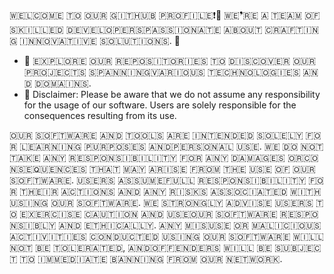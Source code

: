 ​🇼​​🇪​​🇱​​🇨​​🇴​​🇲​​🇪​ ​🇹​​🇴​ ​🇴​​🇺​​🇷​ ​🇬​​🇮​​🇹​​🇭​​🇺​​🇧​ ​🇵​​🇷​​🇴​​🇫​​🇮​​🇱​​🇪​❗👋 ​🇼​​🇪​❜​🇷​​🇪​ ​🇦​ ​🇹​​🇪​​🇦​​🇲​ ​🇴​​🇫​ ​🇸​​🇰​​🇮​​🇱​​🇱​​🇪​​🇩​ ​🇩​​🇪​​🇻​​🇪​​🇱​​🇴​​🇵​​🇪​​🇷​​🇸​ ​🇵​​🇦​​🇸​​🇸​​🇮​​🇴​​🇳​​🇦​​🇹​​🇪​ ​🇦​​🇧​​🇴​​🇺​​🇹​ ​🇨​​🇷​​🇦​​🇫​​🇹​​🇮​​🇳​​🇬​ ​🇮​​🇳​​🇳​​🇴​​🇻​​🇦​​🇹​​🇮​​🇻​​🇪​ ​🇸​​🇴​​🇱​​🇺​​🇹​​🇮​​🇴​​🇳​​🇸​. 🌱
- 🌱 ​🇪​​🇽​​🇵​​🇱​​🇴​​🇷​​🇪​ ​🇴​​🇺​​🇷​ ​🇷​​🇪​​🇵​​🇴​​🇸​​🇮​​🇹​​🇴​​🇷​​🇮​​🇪​​🇸​ ​🇹​​🇴​ ​🇩​​🇮​​🇸​​🇨​​🇴​​🇻​​🇪​​🇷​ ​🇴​​🇺​​🇷​ ​🇵​​🇷​​🇴​​🇯​​🇪​​🇨​​🇹​​🇸​ ​🇸​​🇵​​🇦​​🇳​​🇳​​🇮​​🇳​​🇬​ ​🇻​​🇦​​🇷​​🇮​​🇴​​🇺​​🇸​ ​🇹​​🇪​​🇨​​🇭​​🇳​​🇴​​🇱​​🇴​​🇬​​🇮​​🇪​​🇸​ ​🇦​​🇳​​🇩​ ​🇩​​🇴​​🇲​​🇦​​🇮​​🇳​​🇸​.
- 👀 Disclaimer: Please be aware that we do not assume any responsibility for the usage of our software. Users are solely responsible for the consequences resulting from its use.


​🇴​​🇺​​🇷​ ​🇸​​🇴​​🇫​​🇹​​🇼​​🇦​​🇷​​🇪​ ​🇦​​🇳​​🇩​ ​🇹​​🇴​​🇴​​🇱​​🇸​ ​🇦​​🇷​​🇪​ ​🇮​​🇳​​🇹​​🇪​​🇳​​🇩​​🇪​​🇩​ ​🇸​​🇴​​🇱​​🇪​​🇱​​🇾​ ​🇫​​🇴​​🇷​ ​🇱​​🇪​​🇦​​🇷​​🇳​​🇮​​🇳​​🇬​ ​🇵​​🇺​​🇷​​🇵​​🇴​​🇸​​🇪​​🇸​ ​🇦​​🇳​​🇩​ ​🇵​​🇪​​🇷​​🇸​​🇴​​🇳​​🇦​​🇱​ ​🇺​​🇸​​🇪​. ​🇼​​🇪​ ​🇩​​🇴​ ​🇳​​🇴​​🇹​ ​🇹​​🇦​​🇰​​🇪​ ​🇦​​🇳​​🇾​ ​🇷​​🇪​​🇸​​🇵​​🇴​​🇳​​🇸​​🇮​​🇧​​🇮​​🇱​​🇮​​🇹​​🇾​ ​🇫​​🇴​​🇷​ ​🇦​​🇳​​🇾​ ​🇩​​🇦​​🇲​​🇦​​🇬​​🇪​​🇸​ ​🇴​​🇷​ ​🇨​​🇴​​🇳​​🇸​​🇪​​🇶​​🇺​​🇪​​🇳​​🇨​​🇪​​🇸​ ​🇹​​🇭​​🇦​​🇹​ ​🇲​​🇦​​🇾​ ​🇦​​🇷​​🇮​​🇸​​🇪​ ​🇫​​🇷​​🇴​​🇲​ ​🇹​​🇭​​🇪​ ​🇺​​🇸​​🇪​ ​🇴​​🇫​ ​🇴​​🇺​​🇷​ ​🇸​​🇴​​🇫​​🇹​​🇼​​🇦​​🇷​​🇪​. ​🇺​​🇸​​🇪​​🇷​​🇸​ ​🇦​​🇸​​🇸​​🇺​​🇲​​🇪​ ​🇫​​🇺​​🇱​​🇱​ ​🇷​​🇪​​🇸​​🇵​​🇴​​🇳​​🇸​​🇮​​🇧​​🇮​​🇱​​🇮​​🇹​​🇾​ ​🇫​​🇴​​🇷​ ​🇹​​🇭​​🇪​​🇮​​🇷​ ​🇦​​🇨​​🇹​​🇮​​🇴​​🇳​​🇸​ ​🇦​​🇳​​🇩​ ​🇦​​🇳​​🇾​ ​🇷​​🇮​​🇸​​🇰​​🇸​ ​🇦​​🇸​​🇸​​🇴​​🇨​​🇮​​🇦​​🇹​​🇪​​🇩​ ​🇼​​🇮​​🇹​​🇭​ ​🇺​​🇸​​🇮​​🇳​​🇬​ ​🇴​​🇺​​🇷​ ​🇸​​🇴​​🇫​​🇹​​🇼​​🇦​​🇷​​🇪​. ​🇼​​🇪​ ​🇸​​🇹​​🇷​​🇴​​🇳​​🇬​​🇱​​🇾​ ​🇦​​🇩​​🇻​​🇮​​🇸​​🇪​ ​🇺​​🇸​​🇪​​🇷​​🇸​ ​🇹​​🇴​ ​🇪​​🇽​​🇪​​🇷​​🇨​​🇮​​🇸​​🇪​ ​🇨​​🇦​​🇺​​🇹​​🇮​​🇴​​🇳​ ​🇦​​🇳​​🇩​ ​🇺​​🇸​​🇪​ ​🇴​​🇺​​🇷​ ​🇸​​🇴​​🇫​​🇹​​🇼​​🇦​​🇷​​🇪​ ​🇷​​🇪​​🇸​​🇵​​🇴​​🇳​​🇸​​🇮​​🇧​​🇱​​🇾​ ​🇦​​🇳​​🇩​ ​🇪​​🇹​​🇭​​🇮​​🇨​​🇦​​🇱​​🇱​​🇾​. ​🇦​​🇳​​🇾​ ​🇲​​🇮​​🇸​​🇺​​🇸​​🇪​ ​🇴​​🇷​ ​🇲​​🇦​​🇱​​🇮​​🇨​​🇮​​🇴​​🇺​​🇸​ ​🇦​​🇨​​🇹​​🇮​​🇻​​🇮​​🇹​​🇮​​🇪​​🇸​ ​🇨​​🇴​​🇳​​🇩​​🇺​​🇨​​🇹​​🇪​​🇩​ ​🇺​​🇸​​🇮​​🇳​​🇬​ ​🇴​​🇺​​🇷​ ​🇸​​🇴​​🇫​​🇹​​🇼​​🇦​​🇷​​🇪​ ​🇼​​🇮​​🇱​​🇱​ ​🇳​​🇴​​🇹​ ​🇧​​🇪​ ​🇹​​🇴​​🇱​​🇪​​🇷​​🇦​​🇹​​🇪​​🇩​, ​🇦​​🇳​​🇩​ ​🇴​​🇫​​🇫​​🇪​​🇳​​🇩​​🇪​​🇷​​🇸​ ​🇼​​🇮​​🇱​​🇱​ ​🇧​​🇪​ ​🇸​​🇺​​🇧​​🇯​​🇪​​🇨​​🇹​ ​🇹​​🇴​ ​🇮​​🇲​​🇲​​🇪​​🇩​​🇮​​🇦​​🇹​​🇪​ ​🇧​​🇦​​🇳​​🇳​​🇮​​🇳​​🇬​ ​🇫​​🇷​​🇴​​🇲​ ​🇴​​🇺​​🇷​ ​🇳​​🇪​​🇹​​🇼​​🇴​​🇷​​🇰​.


